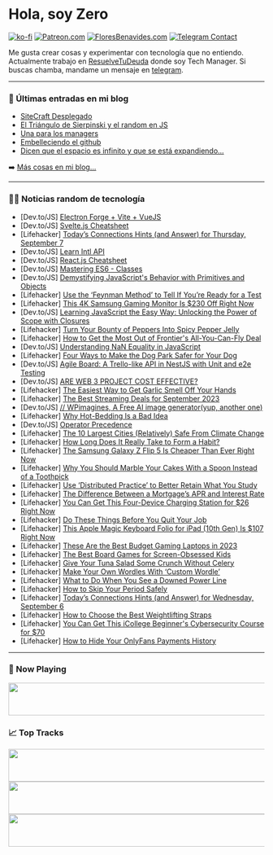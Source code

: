 # Hola, soy Zero

[![ko-fi](https://ko-fi.com/img/githubbutton_sm.svg)](https://ko-fi.com/J3J4N0LUK)
[![Patreon.com](https://img.shields.io/endpoint.svg?url=https%3A%2F%2Fshieldsio-patreon.vercel.app%2Fapi%3Fusername%3Dzerodragon%26type%3Dpatrons&style=for-the-badge)](https://patreon.com/zerodragon)
[![FloresBenavides.com](https://img.shields.io/website?down_message=oops&label=MiBlog&style=for-the-badge&up_message=online&url=https%3A%2F%2Ffloresbenavides.com)](https://floresbenavides.com)
[![Telegram Contact](https://img.shields.io/badge/escr%C3%ADbeme-ZeroDragon-%2326A5E4?style=for-the-badge&logo=telegram)](https://t.me/zerodragon)

Me gusta crear cosas y experimentar con tecnología que no entiendo.
Actualmente trabajo en [ResuelveTuDeuda](http://github.com/resuelve) donde soy Tech Manager.
Si buscas chamba, mandame un mensaje en [telegram](https://t.me/zerodragon).

---

### 📕 Últimas entradas en mi blog
<!-- BLOG-POST-LIST:START -->
- [SiteCraft Desplegado](https://floresbenavides.com/sitecraft-desplegado/)
- [El Triángulo de Sierpinski y el random en JS](https://floresbenavides.com/el-triangulo-de-sierpinski-y-el-random-en-js/)
- [Una para los managers](https://floresbenavides.com/una-para-los-managers/)
- [Embelleciendo el github](https://floresbenavides.com/embelleciendo-el-github/)
- [Dicen que el espacio es infinito y que se está expandiendo…](https://floresbenavides.com/dicen-que-el-espacio-es-infinito-y-que-se-esta-expandiendo/)
<!-- BLOG-POST-LIST:END -->

➡️ [Más cosas en mi blog...](https://floresbenavides.com)

---

### 👨‍💻 Noticias random de tecnología
<!-- TECH-POSTS:START -->
- [Dev.to/JS] [Electron Forge + Vite + VueJS](https://dev.to/brojenuel/electron-forge-vite-vuejs-21he)
- [Dev.to/JS] [Svelte.js Cheatsheet](https://dev.to/easewithtuts/sveltejs-cheatsheet-3md3)
- [Lifehacker] [Today’s Connections Hints &lpar;and Answer&rpar; for Thursday, September 7](https://lifehacker.com/connections-answer-today-september-7-2023-1850807719?utm_source=regular)
- [Dev.to/JS] [Learn Intl API](https://dev.to/easewithtuts/learn-intl-api-4705)
- [Dev.to/JS] [React.js Cheatsheet](https://dev.to/easewithtuts/reactjs-cheatsheet-142d)
- [Dev.to/JS] [Mastering ES6 - Classes](https://dev.to/easewithtuts/mastering-es6-classes-2512)
- [Dev.to/JS] [Demystifying JavaScript&#39;s Behavior with Primitives and Objects](https://dev.to/samyscode/demystifying-javascripts-behavior-with-primitives-and-objects-3kmk)
- [Lifehacker] [Use the ‘Feynman Method’ to Tell If You’re Ready for a Test](https://lifehacker.com/use-the-feynman-method-to-study-1850809398?utm_source=regular)
- [Lifehacker] [This 4K Samsung Gaming Monitor Is $230 Off Right Now](https://lifehacker.com/this-4k-samsung-gaming-monitor-is-230-off-right-now-1850809686?utm_source=regular)
- [Dev.to/JS] [Learning JavaScript the Easy Way: Unlocking the Power of Scope with Closures](https://dev.to/unkletayo/learning-javascript-the-easy-way-unlocking-the-power-of-scope-with-closures-3mgb)
- [Lifehacker] [Turn Your Bounty of Peppers Into Spicy Pepper Jelly](https://lifehacker.com/easy-pepper-jelly-recipe-for-canning-1850809366?utm_source=regular)
- [Lifehacker] [How to Get the Most Out of Frontier&#39;s All-You-Can-Fly Deal](https://lifehacker.com/how-to-get-the-most-out-of-frontiers-all-you-can-fly-de-1850085576?utm_source=regular)
- [Dev.to/JS] [Understanding NaN Equality in JavaScript](https://dev.to/mmvergara/understanding-nan-equality-in-javascript-n10)
- [Lifehacker] [Four Ways to Make the Dog Park Safer for Your Dog](https://lifehacker.com/are-dog-parks-safe-for-dogs-1850809221?utm_source=regular)
- [Dev.to/JS] [Agile Board: A Trello-like API in NestJS with Unit and e2e Testing](https://dev.to/malikidrees/agile-board-a-trello-like-api-in-nestjs-with-unit-and-e2e-testing-4823)
- [Dev.to/JS] [ARE WEB 3 PROJECT COST EFFECTIVE?](https://dev.to/scofieldidehen/are-web-3-project-cost-effective-34jn)
- [Lifehacker] [The Easiest Way to Get Garlic Smell Off Your Hands](https://lifehacker.com/the-easiest-way-to-get-garlic-smell-off-your-hands-1850809774?utm_source=regular)
- [Lifehacker] [The Best Streaming Deals for September 2023](https://lifehacker.com/best-streaming-deals-1850763728?utm_source=regular)
- [Dev.to/JS] [// WPimagines, A Free AI image generator&lpar;yup, another one&rpar;](https://dev.to/webplayground/-wpimagines-a-free-ai-image-generatoryup-another-one-3gaa)
- [Lifehacker] [Why Hot-Bedding Is a Bad Idea](https://lifehacker.com/why-hot-bedding-is-a-bad-idea-1850809336?utm_source=regular)
- [Dev.to/JS] [Operator Precedence](https://dev.to/zouhair_sahtout/operator-precedence-3065)
- [Lifehacker] [The 10 Largest Cities &lpar;Relatively&rpar; Safe From Climate Change](https://lifehacker.com/us-cities-safest-from-climate-change-1850809083?utm_source=regular)
- [Lifehacker] [How Long Does It Really Take to Form a Habit?](https://lifehacker.com/how-long-does-it-really-take-to-form-a-habit-1849470134?utm_source=regular)
- [Lifehacker] [The Samsung Galaxy Z Flip 5 Is Cheaper Than Ever Right Now](https://lifehacker.com/the-samsung-galaxy-z-flip-5-is-cheaper-than-ever-right-1850808852?utm_source=regular)
- [Lifehacker] [Why You Should Marble Your Cakes With a Spoon Instead of a Toothpick](https://lifehacker.com/why-you-should-marble-your-cakes-with-a-spoon-instead-o-1850808851?utm_source=regular)
- [Lifehacker] [Use ‘Distributed Practice’ to Better Retain What You Study](https://lifehacker.com/use-distributed-practice-to-better-retain-what-you-st-1850808691?utm_source=regular)
- [Lifehacker] [The Difference Between a Mortgage’s APR and Interest Rate](https://lifehacker.com/difference-between-apr-and-interest-rate-1850808813?utm_source=regular)
- [Lifehacker] [You Can Get This Four-Device Charging Station for $26 Right Now](https://lifehacker.com/you-can-get-this-four-device-charging-station-for-26-r-1850806555?utm_source=regular)
- [Lifehacker] [Do These Things Before You Quit Your Job](https://lifehacker.com/do-these-things-before-you-quit-your-job-1850765783?utm_source=regular)
- [Lifehacker] [This Apple Magic Keyboard Folio for iPad &lpar;10th Gen&rpar; Is $107 Right Now](https://lifehacker.com/this-apple-magic-keyboard-folio-for-ipad-10th-gen-is-1850792794?utm_source=regular)
- [Lifehacker] [These Are the Best Budget Gaming Laptops in 2023](https://lifehacker.com/best-budget-gaming-laptops-1850806628?utm_source=regular)
- [Lifehacker] [The Best Board Games for Screen-Obsessed Kids](https://lifehacker.com/best-board-games-kids-1850807151?utm_source=regular)
- [Lifehacker] [Give Your Tuna Salad Some Crunch Without Celery](https://lifehacker.com/tuna-salad-without-celery-1850805972?utm_source=regular)
- [Lifehacker] [Make Your Own Wordles With ‘Custom Wordle’](https://lifehacker.com/make-your-own-wordles-with-custom-wordle-1850805310?utm_source=regular)
- [Lifehacker] [What to Do When You See a Downed Power Line](https://lifehacker.com/what-to-do-when-you-see-a-downed-power-line-1850803210?utm_source=regular)
- [Lifehacker] [How to Skip Your Period Safely](https://lifehacker.com/how-to-skip-your-period-safely-1850804859?utm_source=regular)
- [Lifehacker] [Today’s Connections Hints &lpar;and Answer&rpar; for Wednesday, September 6](https://lifehacker.com/connections-answer-today-september-6-2023-1850803720?utm_source=regular)
- [Lifehacker] [How to Choose the Best Weightlifting Straps](https://lifehacker.com/the-three-types-of-deadlift-straps-and-how-to-choose-t-1847467436?utm_source=regular)
- [Lifehacker] [You Can Get This iCollege Beginner&#39;s Cybersecurity Course for $70](https://lifehacker.com/you-can-get-this-icollege-beginners-cybersecurity-cours-1850792590?utm_source=regular)
- [Lifehacker] [How to Hide Your OnlyFans Payments History](https://lifehacker.com/how-to-hide-your-onlyfans-payments-history-1850805975?utm_source=regular)<!-- TECH-POSTS:END -->

---

### 🎵 Now Playing
<a href="https://spotify-now-playing-dun.vercel.app/now-playing?open"><img src="https://spotify-now-playing-dun.vercel.app/now-playing" width="540" height="64"></a>

### 📈 Top Tracks
<a href="https://spotify-now-playing-dun.vercel.app/top-tracks?i=1&open"><img src="https://spotify-now-playing-dun.vercel.app/top-tracks?i=1" width="540" height="64"></a>
<a href="https://spotify-now-playing-dun.vercel.app/top-tracks?i=2&open"><img src="https://spotify-now-playing-dun.vercel.app/top-tracks?i=2" width="540" height="64"></a>
<a href="https://spotify-now-playing-dun.vercel.app/top-tracks?i=3&open"><img src="https://spotify-now-playing-dun.vercel.app/top-tracks?i=3" width="540" height="64"></a>
